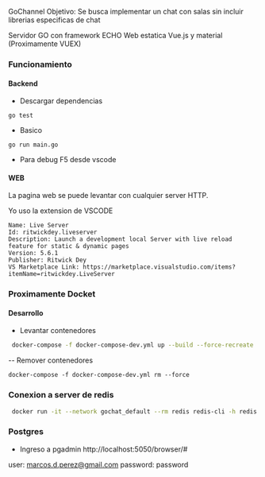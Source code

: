 GoChannel
Objetivo: Se busca implementar un chat con salas sin incluir librerias especificas de chat

Servidor GO con framework ECHO 
Web estatica Vue.js y material (Proximamente VUEX)

### Funcionamiento
#### Backend
- Descargar dependencias

```
go test
```

- Basico

```
go run main.go
```

- Para debug F5 desde vscode

#### WEB
La pagina web se puede levantar con cualquier server HTTP.

Yo uso la extension de VSCODE

```
Name: Live Server
Id: ritwickdey.liveserver
Description: Launch a development local Server with live reload feature for static & dynamic pages
Version: 5.6.1
Publisher: Ritwick Dey
VS Marketplace Link: https://marketplace.visualstudio.com/items?itemName=ritwickdey.LiveServer
```

### Proximamente Docket
#### Desarrollo
- Levantar contenedores
```sh
 docker-compose -f docker-compose-dev.yml up --build --force-recreate
```

-- Remover contenedores 
```
docker-compose -f docker-compose-dev.yml rm --force
```

### Conexion a server de redis
```sh
 docker run -it --network gochat_default --rm redis redis-cli -h redis
```

### Postgres

- Ingreso a pgadmin
http://localhost:5050/browser/#

user: marcos.d.perez@gmail.com
password: password